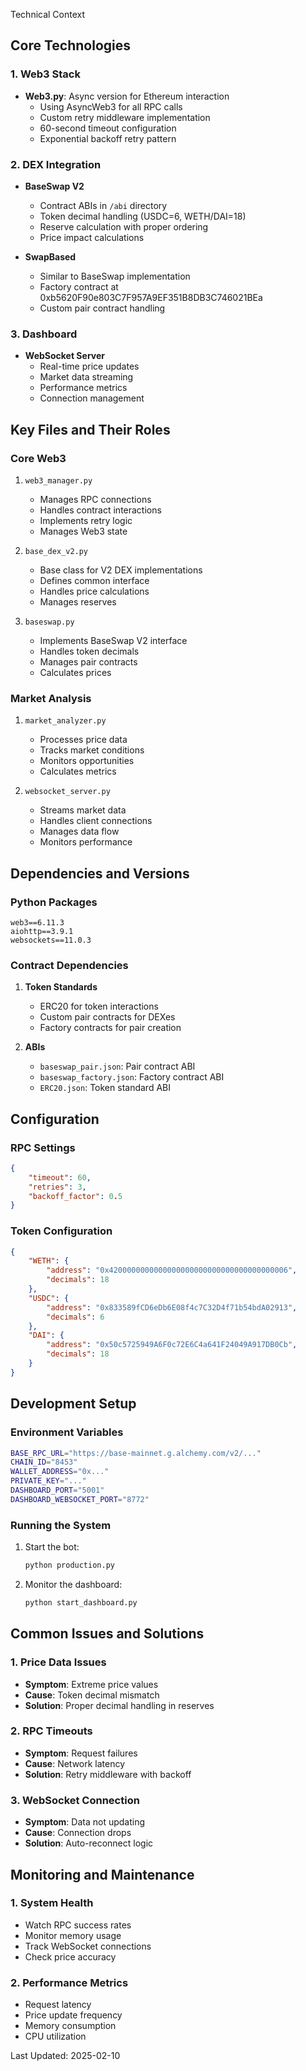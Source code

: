 Technical Context

## Core Technologies

### 1. Web3 Stack
- **Web3.py**: Async version for Ethereum interaction
  * Using AsyncWeb3 for all RPC calls
  * Custom retry middleware implementation
  * 60-second timeout configuration
  * Exponential backoff retry pattern

### 2. DEX Integration
- **BaseSwap V2**
  * Contract ABIs in `/abi` directory
  * Token decimal handling (USDC=6, WETH/DAI=18)
  * Reserve calculation with proper ordering
  * Price impact calculations

- **SwapBased**
  * Similar to BaseSwap implementation
  * Factory contract at 0xb5620F90e803C7F957A9EF351B8DB3C746021BEa
  * Custom pair contract handling

### 3. Dashboard
- **WebSocket Server**
  * Real-time price updates
  * Market data streaming
  * Performance metrics
  * Connection management

## Key Files and Their Roles

### Core Web3
1. `web3_manager.py`
   - Manages RPC connections
   - Handles contract interactions
   - Implements retry logic
   - Manages Web3 state

2. `base_dex_v2.py`
   - Base class for V2 DEX implementations
   - Defines common interface
   - Handles price calculations
   - Manages reserves

3. `baseswap.py`
   - Implements BaseSwap V2 interface
   - Handles token decimals
   - Manages pair contracts
   - Calculates prices

### Market Analysis
1. `market_analyzer.py`
   - Processes price data
   - Tracks market conditions
   - Monitors opportunities
   - Calculates metrics

2. `websocket_server.py`
   - Streams market data
   - Handles client connections
   - Manages data flow
   - Monitors performance

## Dependencies and Versions

### Python Packages
```
web3==6.11.3
aiohttp==3.9.1
websockets==11.0.3
```

### Contract Dependencies
1. **Token Standards**
   - ERC20 for token interactions
   - Custom pair contracts for DEXes
   - Factory contracts for pair creation

2. **ABIs**
   - `baseswap_pair.json`: Pair contract ABI
   - `baseswap_factory.json`: Factory contract ABI
   - `ERC20.json`: Token standard ABI

## Configuration

### RPC Settings
```json
{
    "timeout": 60,
    "retries": 3,
    "backoff_factor": 0.5
}
```

### Token Configuration
```json
{
    "WETH": {
        "address": "0x4200000000000000000000000000000000000006",
        "decimals": 18
    },
    "USDC": {
        "address": "0x833589fCD6eDb6E08f4c7C32D4f71b54bdA02913",
        "decimals": 6
    },
    "DAI": {
        "address": "0x50c5725949A6F0c72E6C4a641F24049A917DB0Cb",
        "decimals": 18
    }
}
```

## Development Setup

### Environment Variables
```bash
BASE_RPC_URL="https://base-mainnet.g.alchemy.com/v2/..."
CHAIN_ID="8453"
WALLET_ADDRESS="0x..."
PRIVATE_KEY="..."
DASHBOARD_PORT="5001"
DASHBOARD_WEBSOCKET_PORT="8772"
```

### Running the System
1. Start the bot:
   ```bash
   python production.py
   ```

2. Monitor the dashboard:
   ```bash
   python start_dashboard.py
   ```

## Common Issues and Solutions

### 1. Price Data Issues
- **Symptom**: Extreme price values
- **Cause**: Token decimal mismatch
- **Solution**: Proper decimal handling in reserves

### 2. RPC Timeouts
- **Symptom**: Request failures
- **Cause**: Network latency
- **Solution**: Retry middleware with backoff

### 3. WebSocket Connection
- **Symptom**: Data not updating
- **Cause**: Connection drops
- **Solution**: Auto-reconnect logic

## Monitoring and Maintenance

### 1. System Health
- Watch RPC success rates
- Monitor memory usage
- Track WebSocket connections
- Check price accuracy

### 2. Performance Metrics
- Request latency
- Price update frequency
- Memory consumption
- CPU utilization

Last Updated: 2025-02-10
